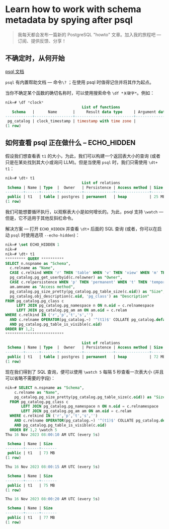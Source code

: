 # Learn how to work with schema metadata by spying after psql

>我每天都会发布一篇新的 PostgreSQL "howto" 文章。加入我的旅程吧 — 订阅、提供反馈、分享！

## 不确定时，从何开始

[psql 文档](https://postgresql.org/docs/current/app-psql.html)

`psql` 有内置帮助文档 — 命令`\?` ；在使用 psql 时值得记住并将其作为起点。

当你不确定某个函数的确切名称时，可以使用搜索命令 `\df *关键字*`。例如：

```sql
nik=# \df *clock*
                                  List of functions
   Schema   |      Name       |     Result data type     | Argument data types | Type
------------+-----------------+--------------------------+---------------------+------
 pg_catalog | clock_timestamp | timestamp with time zone |                     | func
(1 row)
```

## 如何查看 psql 正在做什么 – ECHO_HIDDEN

假设我们想查看表 `t1` 的大小，为此，我们可以构建一个返回表大小的查询 (或者只是在某处找到其大小或询问 LLM)。但是当使用 `psql` 时，我们只需使用 `\dt+ t1`：

```sql
nik=# \dt+ t1
                                  List of relations
 Schema | Name | Type  |  Owner   | Persistence | Access method | Size  | Description
--------+------+-------+----------+-------------+---------------+-------+-------------
 public | t1   | table | postgres | permanent   | heap          | 25 MB |
(1 row)
```

我们可能想要循环执行，以观察表大小是如何增长的。为此，psql 支持 `\watch` — 但是，它不适用于其他反斜杠命令。

解决方案 —  打开 `ECHO_HIDDEN` 并查看 `\dt+` 后面的 SQL 查询 (或者，你可以在启动 `psql` 时使用选项 `--echo-hidden`)：

```sql
nik=# \set ECHO_HIDDEN 1
nik=#
nik=# \dt+ t1
********* QUERY **********
SELECT n.nspname as "Schema",
  c.relname as "Name",
  CASE c.relkind WHEN 'r' THEN 'table' WHEN 'v' THEN 'view' WHEN 'm' THEN 'materialized view' WHEN 'i' THEN 'index' WHEN 'S' THEN 'sequence' WHEN 't' THEN 'TOAST table' WHEN 'f' THEN 'foreign table' WHEN 'p' THEN 'partitioned table' WHEN 'I' THEN 'partitioned index' END as "Type",
  pg_catalog.pg_get_userbyid(c.relowner) as "Owner",
  CASE c.relpersistence WHEN 'p' THEN 'permanent' WHEN 't' THEN 'temporary' WHEN 'u' THEN 'unlogged' END as "Persistence",
  am.amname as "Access method",
  pg_catalog.pg_size_pretty(pg_catalog.pg_table_size(c.oid)) as "Size",
  pg_catalog.obj_description(c.oid, 'pg_class') as "Description"
FROM pg_catalog.pg_class c
     LEFT JOIN pg_catalog.pg_namespace n ON n.oid = c.relnamespace
     LEFT JOIN pg_catalog.pg_am am ON am.oid = c.relam
WHERE c.relkind IN ('r','p','t','s','')
  AND c.relname OPERATOR(pg_catalog.~) '^(t1)$' COLLATE pg_catalog.default
  AND pg_catalog.pg_table_is_visible(c.oid)
ORDER BY 1,2;
**************************

                                  List of relations
 Schema | Name | Type  |  Owner   | Persistence | Access method | Size  | Description
--------+------+-------+----------+-------------+---------------+-------+-------------
 public | t1   | table | postgres | permanent   | heap          | 72 MB |
(1 row)
```

现在我们得到了 SQL 查询，便可以使用 `\watch 5` 每隔 5 秒查看一次表大小 (并且可以省略不需要的字段)：

```sql
nik=# SELECT n.nspname as "Schema",
    c.relname as "Name",
    pg_catalog.pg_size_pretty(pg_catalog.pg_table_size(c.oid)) as "Size"
  FROM pg_catalog.pg_class c
       LEFT JOIN pg_catalog.pg_namespace n ON n.oid = c.relnamespace
       LEFT JOIN pg_catalog.pg_am am ON am.oid = c.relam
  WHERE c.relkind IN ('r','p','t','s','')
    AND c.relname OPERATOR(pg_catalog.~) '^(t1)$' COLLATE pg_catalog.default
    AND pg_catalog.pg_table_is_visible(c.oid)
  ORDER BY 1,2 \watch 5
Thu 16 Nov 2023 08:00:10 AM UTC (every 5s)

 Schema | Name | Size
--------+------+-------
 public | t1   | 73 MB
(1 row)

Thu 16 Nov 2023 08:00:15 AM UTC (every 5s)

 Schema | Name | Size
--------+------+-------
 public | t1   | 75 MB
(1 row)

Thu 16 Nov 2023 08:00:20 AM UTC (every 5s)

 Schema | Name | Size
--------+------+-------
 public | t1   | 77 MB
(1 row)
```